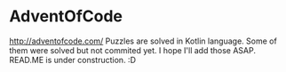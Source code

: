 # AdventOfCode

http://adventofcode.com/
Puzzles are solved in Kotlin language. 
Some of them were solved but not commited yet. I hope I'll add those ASAP. READ.ME is under construction. :D
